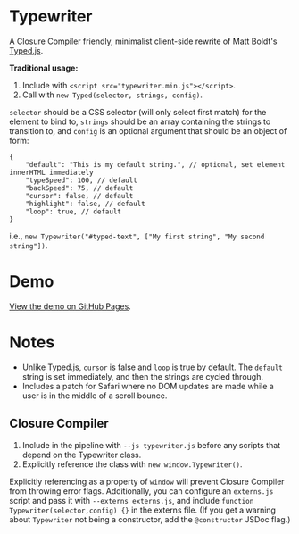 
# Typewriter

A Closure Compiler friendly, minimalist client-side rewrite of Matt Boldt's [Typed.js](https://github.com/mattboldt/typed.js/).

**Traditional usage:**
1. Include with `<script src="typewriter.min.js"></script>`.
2. Call with `new Typed(selector, strings, config)`.


`selector` should be a CSS selector (will only select first match) for the element to bind to, `strings` should be an array containing the strings to transition to, and `config` is an optional argument that should be an object of form:
```
{
    "default": "This is my default string.", // optional, set element innerHTML immediately
    "typeSpeed": 100, // default
    "backSpeed": 75, // default
    "cursor": false, // default
    "highlight": false, // default
    "loop": true, // default
}
```
i.e., `new Typewriter("#typed-text", ["My first string", "My second string"])`.

# Demo
[View the demo on GitHub Pages](https://herculean-inc.github.io/typewriter/).


# Notes

- Unlike Typed.js, `cursor` is false and `loop` is true by default. The `default` string is set immediately, and then the strings are cycled through. 
- Includes a patch for Safari where no DOM updates are made while a user is in the middle of a scroll bounce.

## Closure Compiler

1. Include in the pipeline with `--js typewriter.js` before any scripts that depend on the Typewriter class.
2. Explicitly reference the class with `new window.Typewriter()`. 

Explicitly referencing as a property of `window` will prevent Closure Compiler from throwing error flags. Additionally, you can configure an `externs.js` script and pass it with `--externs externs.js`, and include  `function Typewriter(selector,config) {}` in the externs file. (If you get a warning about `Typewriter` not being a constructor, add the `@constructor` JSDoc flag.)
